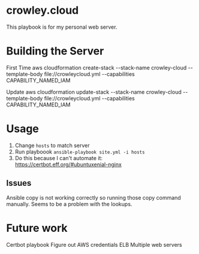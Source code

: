 # crowley.cloud

This playbook is for my personal web server.

# Building the Server

First Time
aws cloudformation create-stack --stack-name crowley-cloud --template-body file://crowleycloud.yml --capabilities CAPABILITY_NAMED_IAM

Update
aws cloudformation update-stack --stack-name crowley-cloud --template-body file://crowleycloud.yml --capabilities CAPABILITY_NAMED_IAM

# Usage
1.  Change `hosts` to match server
2.  Run playboook `ansible-playbook site.yml -i hosts`
3. Do this because I can't automate it: https://certbot.eff.org/#ubuntuxenial-nginx

## Issues
Ansible copy is not working correctly so running those copy command manually. Seems to be a problem with the lookups.

# Future work
Certbot playbook
Figure out AWS credentials
ELB
Multiple web servers
